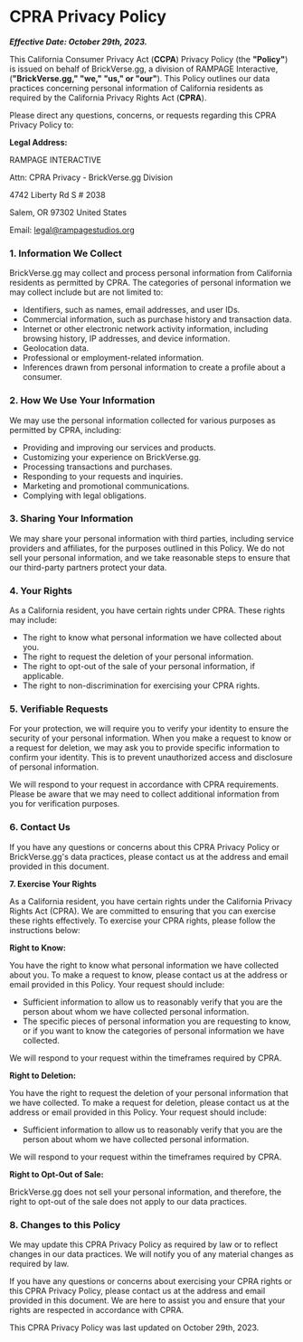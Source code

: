 # CPRA Privacy Policy

_**Effective Date: October 29th, 2023.**_

This California Consumer Privacy Act (**CCPA**) Privacy Policy (the **"Policy"**) is issued on behalf of BrickVerse.gg, a division of RAMPAGE Interactive, (**"BrickVerse.gg," "we," "us," or "our"**). This Policy outlines our data practices concerning personal information of California residents as required by the California Privacy Rights Act (**CPRA**).

Please direct any questions, concerns, or requests regarding this CPRA Privacy Policy to:

**Legal Address:**

RAMPAGE INTERACTIVE&#x20;

Attn: CPRA Privacy - BrickVerse.gg Division&#x20;

4742 Liberty Rd S # 2038&#x20;

Salem, OR 97302 United States&#x20;

Email: [legal@rampagestudios.org](mailto:legal@rampagestudios.org)

### 1. Information We Collect

BrickVerse.gg may collect and process personal information from California residents as permitted by CPRA. The categories of personal information we may collect include but are not limited to:

* Identifiers, such as names, email addresses, and user IDs.
* Commercial information, such as purchase history and transaction data.
* Internet or other electronic network activity information, including browsing history, IP addresses, and device information.
* Geolocation data.
* Professional or employment-related information.
* Inferences drawn from personal information to create a profile about a consumer.

### 2. How We Use Your Information

We may use the personal information collected for various purposes as permitted by CPRA, including:

* Providing and improving our services and products.
* Customizing your experience on BrickVerse.gg.
* Processing transactions and purchases.
* Responding to your requests and inquiries.
* Marketing and promotional communications.
* Complying with legal obligations.

### 3. Sharing Your Information

We may share your personal information with third parties, including service providers and affiliates, for the purposes outlined in this Policy. We do not sell your personal information, and we take reasonable steps to ensure that our third-party partners protect your data.

### 4. Your Rights

As a California resident, you have certain rights under CPRA. These rights may include:

* The right to know what personal information we have collected about you.
* The right to request the deletion of your personal information.
* The right to opt-out of the sale of your personal information, if applicable.
* The right to non-discrimination for exercising your CPRA rights.

### 5. Verifiable Requests

For your protection, we will require you to verify your identity to ensure the security of your personal information. When you make a request to know or a request for deletion, we may ask you to provide specific information to confirm your identity. This is to prevent unauthorized access and disclosure of personal information.

We will respond to your request in accordance with CPRA requirements. Please be aware that we may need to collect additional information from you for verification purposes.

### 6. Contact Us

If you have any questions or concerns about this CPRA Privacy Policy or BrickVerse.gg's data practices, please contact us at the address and email provided in this document.

**7. Exercise Your Rights**

As a California resident, you have certain rights under the California Privacy Rights Act (CPRA). We are committed to ensuring that you can exercise these rights effectively. To exercise your CPRA rights, please follow the instructions below:

**Right to Know:**

You have the right to know what personal information we have collected about you. To make a request to know, please contact us at the address or email provided in this Policy. Your request should include:

* Sufficient information to allow us to reasonably verify that you are the person about whom we have collected personal information.
* The specific pieces of personal information you are requesting to know, or if you want to know the categories of personal information we have collected.

We will respond to your request within the timeframes required by CPRA.

**Right to Deletion:**

You have the right to request the deletion of your personal information that we have collected. To make a request for deletion, please contact us at the address or email provided in this Policy. Your request should include:

* Sufficient information to allow us to reasonably verify that you are the person about whom we have collected personal information.

We will respond to your request within the timeframes required by CPRA.

**Right to Opt-Out of Sale:**

BrickVerse.gg does not sell your personal information, and therefore, the right to opt-out of the sale does not apply to our data practices.

### 8. Changes to this Policy

We may update this CPRA Privacy Policy as required by law or to reflect changes in our data practices. We will notify you of any material changes as required by law.

If you have any questions or concerns about exercising your CPRA rights or this CPRA Privacy Policy, please contact us at the address and email provided in this document. We are here to assist you and ensure that your rights are respected in accordance with CPRA.

This CPRA Privacy Policy was last updated on October 29th, 2023.
